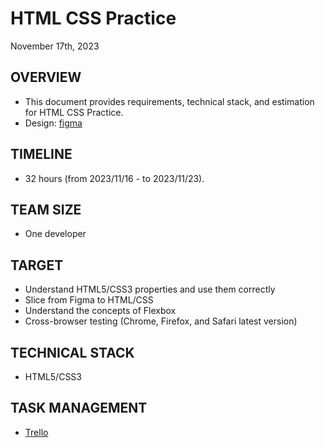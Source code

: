 # HTML CSS Practice

November 17th, 2023

## OVERVIEW

* This document provides requirements, technical stack, and estimation for HTML CSS Practice.
* Design: [figma](https://www.figma.com/file/EKwr6Bv1LsXdmDeo4FJMjo/Ride-sharing-web-ui---bootstrap-guide-lines-(Community)?type=design&node-id=36%3A54643&mode=design&t=pexqcgU7063mTSxG-1)

## TIMELINE

* 32 hours  (from 2023/11/16 - to 2023/11/23).

## TEAM SIZE

* One developer

## TARGET

* Understand HTML5/CSS3 properties and use them correctly
* Slice from Figma to HTML/CSS
* Understand the concepts of Flexbox
* Cross-browser testing (Chrome, Firefox, and Safari latest version)

## TECHNICAL STACK

* HTML5/CSS3

## TASK MANAGEMENT

* [Trello](https://trello.com/b/u86xROVi/tiennguyen-internship-html-css)



